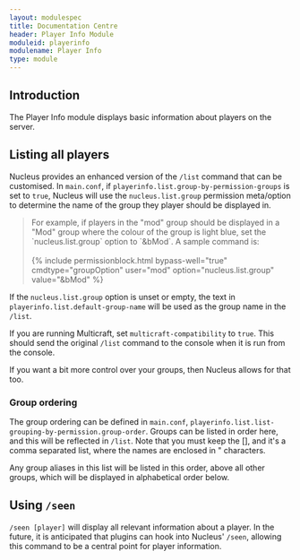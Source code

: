 ```yaml
---
layout: modulespec
title: Documentation Centre
header: Player Info Module
moduleid: playerinfo
modulename: Player Info
type: module
---
```


## Introduction

The Player Info module displays basic information about players on the server.

## Listing all players

Nucleus provides an enhanced version of the `/list` command that can be customised. In `main.conf`, if 
`playerinfo.list.group-by-permission-groups` is set to `true`, Nucleus will use the `nucleus.list.group` permission meta/option 
to determine the name of the group they player should be displayed in.

<blockquote>
For example, if players in the "mod" group should be displayed in a "Mod" group where the colour of the group is light blue,
set the `nucleus.list.group` option to `&bMod`. A sample command is: 
<br /><br />
{% include permissionblock.html bypass-well="true" cmdtype="groupOption" user="mod" option="nucleus.list.group" value="&bMod" %}
</blockquote>

If the `nucleus.list.group` option is unset or empty, the text in  `playerinfo.list.default-group-name` will be used as the group name in the `/list`.

If you are running Multicraft, set `multicraft-compatibility` to `true`. This should send the original `/list` command to
the console when it is run from the console.

If you want a bit more control over your groups, then Nucleus allows for that too.

### Group ordering

The group ordering can be defined in `main.conf`, `playerinfo.list.list-grouping-by-permission.group-order`.
Groups can be listed in order here, and this will be reflected in `/list`. Note that you must keep the [], 
and it's a comma separated list, where the names are enclosed in " characters.

Any group aliases in this list will be listed in this order, above all other groups, which will be displayed in alphabetical order below.

## Using `/seen`

`/seen [player]` will display all relevant information about a player. In the future, it is anticipated that plugins can
hook into Nucleus' `/seen`, allowing this command to be a central point for player information. 
